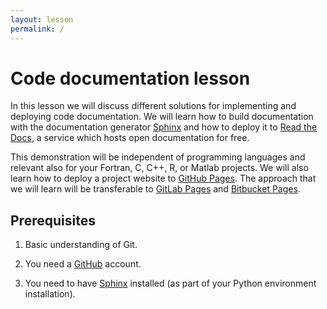 ```yaml
---
layout: lesson
permalink: /
---
```


# Code documentation lesson

In this lesson we will discuss different solutions for implementing and
deploying code documentation. We will learn how to build documentation with the
documentation generator [Sphinx](http://www.sphinx-doc.org) and how to
deploy it to [Read the Docs](https://readthedocs.org), a service which hosts
open documentation for free.

This demonstration will be independent of programming languages and relevant
also for your Fortran, C, C++, R, or Matlab projects.  We will also learn how
to deploy a project website to [GitHub Pages](https://pages.github.com).
The approach that we will learn will be transferable to
[GitLab Pages](https://about.gitlab.com/features/pages/) and
[Bitbucket Pages](https://pages.bitbucket.io).


## Prerequisites

1. Basic understanding of Git.

2. You need a [GitHub](https://github.com) account.

3. You need to have [Sphinx](http://www.sphinx-doc.org) installed (as part of your Python environment installation).

